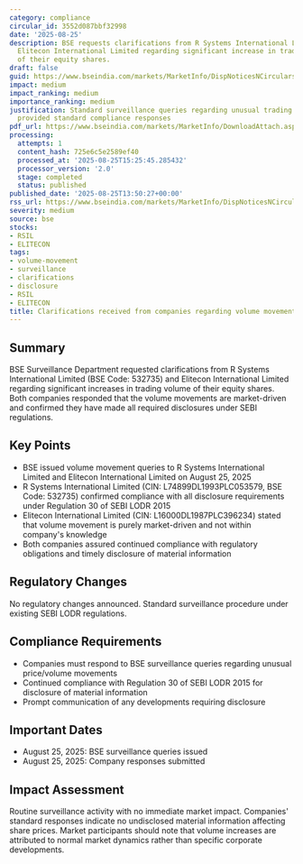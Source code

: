 ```yaml
---
category: compliance
circular_id: 3552d087bbf32998
date: '2025-08-25'
description: BSE requests clarifications from R Systems International Limited and
  Elitecon International Limited regarding significant increase in trading volume
  of their equity shares.
draft: false
guid: https://www.bseindia.com/markets/MarketInfo/DispNoticesNCirculars.aspx?Noticeid={1A742188-1D58-46F3-98C2-69B3BB2B6568}&noticeno=20250825-58&dt=08/25/2025&icount=58&totcount=65&flag=0
impact: medium
impact_ranking: medium
importance_ranking: medium
justification: Standard surveillance queries regarding unusual trading volume, companies
  provided standard compliance responses
pdf_url: https://www.bseindia.com/markets/MarketInfo/DownloadAttach.aspx?id=20250825-58&attachedId=5ea599fe-dcce-42e6-992d-ed11dd68ef53
processing:
  attempts: 1
  content_hash: 725e6c5e2589ef40
  processed_at: '2025-08-25T15:25:45.285432'
  processor_version: '2.0'
  stage: completed
  status: published
published_date: '2025-08-25T13:50:27+00:00'
rss_url: https://www.bseindia.com/markets/MarketInfo/DispNoticesNCirculars.aspx?Noticeid={1A742188-1D58-46F3-98C2-69B3BB2B6568}&noticeno=20250825-58&dt=08/25/2025&icount=58&totcount=65&flag=0
severity: medium
source: bse
stocks:
- RSIL
- ELITECON
tags:
- volume-movement
- surveillance
- clarifications
- disclosure
- RSIL
- ELITECON
title: Clarifications received from companies regarding volume movement
---
```


## Summary

BSE Surveillance Department requested clarifications from R Systems International Limited (BSE Code: 532735) and Elitecon International Limited regarding significant increases in trading volume of their equity shares. Both companies responded that the volume movements are market-driven and confirmed they have made all required disclosures under SEBI regulations.

## Key Points

- BSE issued volume movement queries to R Systems International Limited and Elitecon International Limited on August 25, 2025
- R Systems International Limited (CIN: L74899DL1993PLC053579, BSE Code: 532735) confirmed compliance with all disclosure requirements under Regulation 30 of SEBI LODR 2015
- Elitecon International Limited (CIN: L16000DL1987PLC396234) stated that volume movement is purely market-driven and not within company's knowledge
- Both companies assured continued compliance with regulatory obligations and timely disclosure of material information

## Regulatory Changes

No regulatory changes announced. Standard surveillance procedure under existing SEBI LODR regulations.

## Compliance Requirements

- Companies must respond to BSE surveillance queries regarding unusual price/volume movements
- Continued compliance with Regulation 30 of SEBI LODR 2015 for disclosure of material information
- Prompt communication of any developments requiring disclosure

## Important Dates

- August 25, 2025: BSE surveillance queries issued
- August 25, 2025: Company responses submitted

## Impact Assessment

Routine surveillance activity with no immediate market impact. Companies' standard responses indicate no undisclosed material information affecting share prices. Market participants should note that volume increases are attributed to normal market dynamics rather than specific corporate developments.